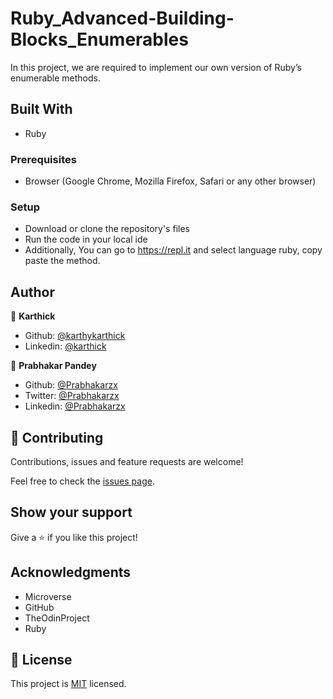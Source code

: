 # Ruby_Advanced-Building-Blocks_Enumerables
In this project, we are required to implement our own version of Ruby’s enumerable methods.

## Built With

- Ruby

### Prerequisites

- Browser (Google Chrome, Mozilla Firefox, Safari or any other browser)

### Setup

- Download or clone the repository's files
- Run the code in your local ide
- Additionally, You can go to https://repl.it and select language ruby, copy paste the method.

## Author

👤 **Karthick**

- Github: [@karthykarthick](https://github.com/karthykarthick)
- Linkedin: [@karthick](https://www.linkedin.com/in/karthick-harimoorthy/)

👤 **Prabhakar Pandey**

- Github: [@Prabhakarzx](https://github.com/Prabhakarzx)
- Twitter: [@Prabhakarzx](https://twitter.com/prabhakarzx)
- Linkedin: [@Prabhakarzx](https://www.linkedin.com/in/prabhakarzx/)

## 🤝 Contributing

Contributions, issues and feature requests are welcome!

Feel free to check the [issues page](https://github.com/Prabhakarzx/Ruby-Bubble-Sort/issues).

## Show your support

Give a ⭐️ if you like this project!

## Acknowledgments

- Microverse
- GitHub
- TheOdinProject
- Ruby

## 📝 License


This project is [MIT](LICENSE) licensed.